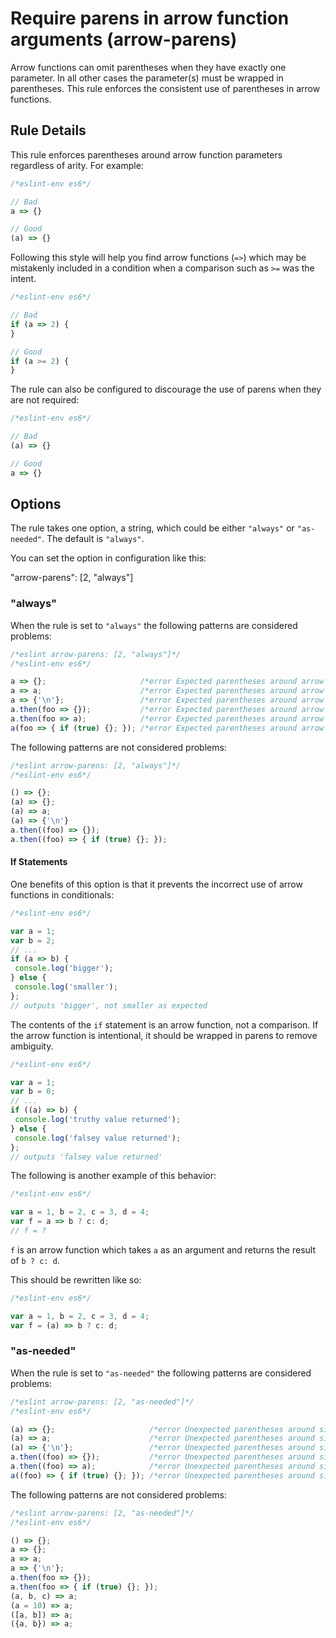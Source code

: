 # Require parens in arrow function arguments (arrow-parens)

Arrow functions can omit parentheses when they have exactly one parameter. In all other cases the parameter(s) must
be wrapped in parentheses. This rule enforces the consistent use of parentheses in arrow functions.

## Rule Details

This rule enforces parentheses around arrow function parameters regardless of arity. For example:

```js
/*eslint-env es6*/

// Bad
a => {}

// Good
(a) => {}
```

Following this style will help you find arrow functions (`=>`) which may be mistakenly included in a condition
when a comparison such as `>=` was the intent.


```js
/*eslint-env es6*/

// Bad
if (a => 2) {
}

// Good
if (a >= 2) {
}
```

The rule can also be configured to discourage the use of parens when they are not required:

```js
/*eslint-env es6*/

// Bad
(a) => {}

// Good
a => {}
```

## Options

The rule takes one option, a string, which could be either `"always"` or `"as-needed"`. The default is `"always"`.

You can set the option in configuration like this:

"arrow-parens": [2, "always"]

### "always"

When the rule is set to `"always"` the following patterns are considered problems:

```js
/*eslint arrow-parens: [2, "always"]*/
/*eslint-env es6*/

a => {};                     /*error Expected parentheses around arrow function argument.*/
a => a;                      /*error Expected parentheses around arrow function argument.*/
a => {'\n'};                 /*error Expected parentheses around arrow function argument.*/
a.then(foo => {});           /*error Expected parentheses around arrow function argument.*/
a.then(foo => a);            /*error Expected parentheses around arrow function argument.*/
a(foo => { if (true) {}; }); /*error Expected parentheses around arrow function argument.*/
```

The following patterns are not considered problems:

```js
/*eslint arrow-parens: [2, "always"]*/
/*eslint-env es6*/

() => {};
(a) => {};
(a) => a;
(a) => {'\n'}
a.then((foo) => {});
a.then((foo) => { if (true) {}; });
```

#### If Statements

One benefits of this option is that it prevents the incorrect use of arrow functions in conditionals:

```js
/*eslint-env es6*/

var a = 1;
var b = 2;
// ...
if (a => b) {
 console.log('bigger');
} else {
 console.log('smaller');
};
// outputs 'bigger', not smaller as expected
```

The contents of the `if` statement is an arrow function, not a comparison.
If the arrow function is intentional, it should be wrapped in parens to remove ambiguity.

```js
/*eslint-env es6*/

var a = 1;
var b = 0;
// ...
if ((a) => b) {
 console.log('truthy value returned');
} else {
 console.log('falsey value returned');
};
// outputs 'falsey value returned'
```

The following is another example of this behavior:

```js
/*eslint-env es6*/

var a = 1, b = 2, c = 3, d = 4;
var f = a => b ? c: d;
// f = ?
```

`f` is an arrow function which takes `a` as an argument and returns the result of `b ? c: d`.

This should be rewritten like so:

```js
/*eslint-env es6*/

var a = 1, b = 2, c = 3, d = 4;
var f = (a) => b ? c: d;
```


### "as-needed"

When the rule is set to `"as-needed"` the following patterns are considered problems:

```js
/*eslint arrow-parens: [2, "as-needed"]*/
/*eslint-env es6*/

(a) => {};                     /*error Unexpected parentheses around single function argument*/
(a) => a;                      /*error Unexpected parentheses around single function argument*/
(a) => {'\n'};                 /*error Unexpected parentheses around single function argument*/
a.then((foo) => {});           /*error Unexpected parentheses around single function argument*/
a.then((foo) => a);            /*error Unexpected parentheses around single function argument*/
a((foo) => { if (true) {}; }); /*error Unexpected parentheses around single function argument*/
```

The following patterns are not considered problems:

```js
/*eslint arrow-parens: [2, "as-needed"]*/
/*eslint-env es6*/

() => {};
a => {};
a => a;
a => {'\n'};
a.then(foo => {});
a.then(foo => { if (true) {}; });
(a, b, c) => a;
(a = 10) => a;
([a, b]) => a;
({a, b}) => a;
```

